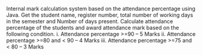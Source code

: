  Internal mark calculation system based on the attendance percentage using Java. Get the student name, register number, total number of working days in the semester and Number of days present. Calculate attendance percentage of the students and award attendance mark based on the following condition. 
i.	Attendance percentage >=90 – 5 Marks
ii.	Attendance percentage >=80 and < 90 – 4 Marks
iii.	Attendance percentage >=75 and < 80 – 3 Marks
